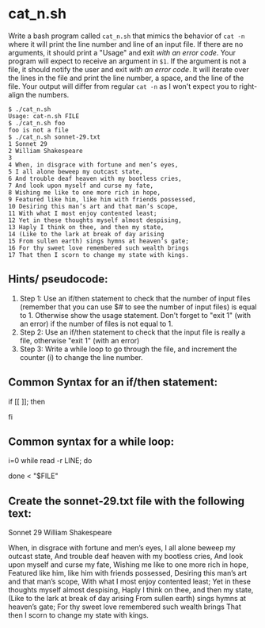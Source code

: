 # cat_n.sh

Write a bash program called `cat_n.sh` that mimics the behavior of `cat -n` where it will print the line number and line of an input file. If there are no arguments, it should print a "Usage" and exit *with an error code*. Your program will expect to receive an argument in `$1`. If the argument is not a file, it should notify the user and exit *with an error code*. It will iterate over the lines in the file and print the line number, a space, and the line of the file. Your output will differ from regular `cat -n` as I won't expect you to right-align the numbers.

````
$ ./cat_n.sh
Usage: cat-n.sh FILE
$ ./cat_n.sh foo
foo is not a file
$ ./cat_n.sh sonnet-29.txt
1 Sonnet 29
2 William Shakespeare
3
4 When, in disgrace with fortune and men’s eyes,
5 I all alone beweep my outcast state,
6 And trouble deaf heaven with my bootless cries,
7 And look upon myself and curse my fate,
8 Wishing me like to one more rich in hope,
9 Featured like him, like him with friends possessed,
10 Desiring this man’s art and that man’s scope,
11 With what I most enjoy contented least;
12 Yet in these thoughts myself almost despising,
13 Haply I think on thee, and then my state,
14 (Like to the lark at break of day arising
15 From sullen earth) sings hymns at heaven’s gate;
16 For thy sweet love remembered such wealth brings
17 That then I scorn to change my state with kings.
````

## Hints/ pseudocode:

1. Step 1: Use an if/then statement to check that the number of input files (remember that you can use $# to see the number of input files) is equal to 1. Otherwise show the usage statement. Don't forget to "exit 1" (with an error) if the number of files is not equal to 1.
2. Step 2: Use an if/then statement to check that the input file is really a file, otherwise "exit 1" (with an error)
3. Step 3: Write a while loop to go through the file, and increment the counter (i) to change the line number.

## Common Syntax for an if/then statement:
if [[ ]]; then

fi

## Common syntax for a while loop:
i=0
while read -r LINE; do

done < "$FILE"

## Create the sonnet-29.txt file with the following text:

Sonnet 29
William Shakespeare

When, in disgrace with fortune and men’s eyes,
I all alone beweep my outcast state,
And trouble deaf heaven with my bootless cries,
And look upon myself and curse my fate,
Wishing me like to one more rich in hope,
Featured like him, like him with friends possessed,
Desiring this man’s art and that man’s scope,
With what I most enjoy contented least;
Yet in these thoughts myself almost despising,
Haply I think on thee, and then my state,
(Like to the lark at break of day arising
From sullen earth) sings hymns at heaven’s gate;
For thy sweet love remembered such wealth brings
That then I scorn to change my state with kings.

